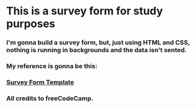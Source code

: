 # This is a survey form for study purposes

### I'm gonna build a survey form, but, just using HTML and CSS, nothing is running in backgrounds and the data isn't sented.

### My reference is gonna be this:

### [Survey Form Template](https://survey-form.freecodecamp.rocks/)

### All credits to freeCodeCamp.

